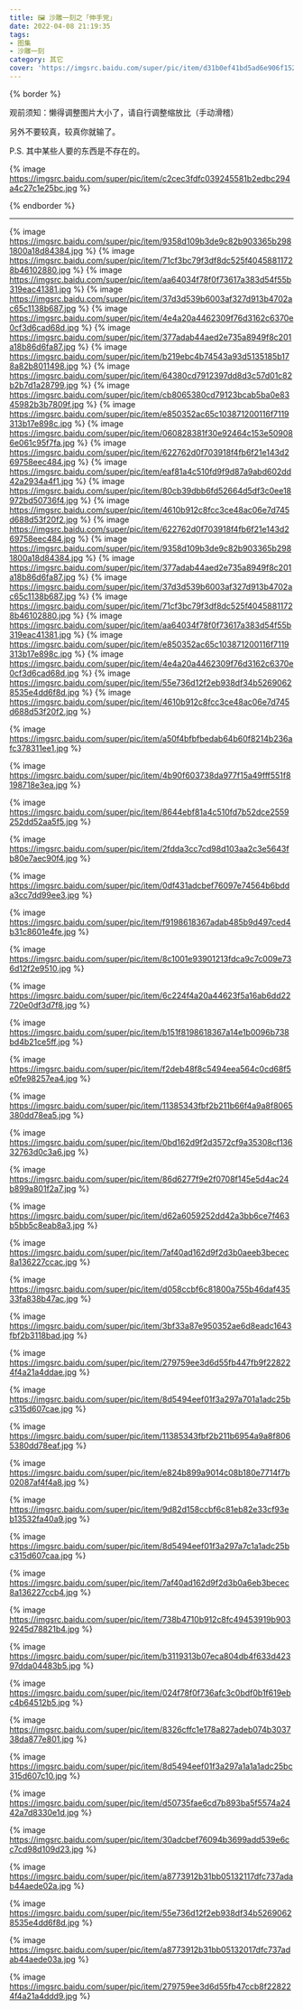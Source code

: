 ```yaml
---
title: 🖼️ 沙雕一刻之「伸手党」
date: 2022-04-08 21:19:35
tags:
- 图集
- 沙雕一刻
category: 其它
cover: 'https://imgsrc.baidu.com/super/pic/item/d31b0ef41bd5ad6e906f152bc4cb39dbb7fd3c58.jpg'
---
```


{% border %}

观前须知：懒得调整图片大小了，请自行调整缩放比（手动滑稽）

另外不要较真，较真你就输了。

P.S. 其中某些人要的东西是不存在的。

{% image https://imgsrc.baidu.com/super/pic/item/c2cec3fdfc039245581b2edbc294a4c27c1e25bc.jpg %}

{% endborder %}

---
{% image https://imgsrc.baidu.com/super/pic/item/9358d109b3de9c82b903365b2981800a18d84384.jpg %}
{% image https://imgsrc.baidu.com/super/pic/item/71cf3bc79f3df8dc525f40458811728b46102880.jpg %}
{% image https://imgsrc.baidu.com/super/pic/item/aa64034f78f0f73617a383d54f55b319eac41381.jpg %}
{% image https://imgsrc.baidu.com/super/pic/item/37d3d539b6003af327d913b4702ac65c1138b687.jpg %}
{% image https://imgsrc.baidu.com/super/pic/item/4e4a20a4462309f76d3162c6370e0cf3d6cad68d.jpg %}
{% image https://imgsrc.baidu.com/super/pic/item/377adab44aed2e735a8949f8c201a18b86d6fa87.jpg %}
{% image https://imgsrc.baidu.com/super/pic/item/b219ebc4b74543a93d5135185b178a82b8011498.jpg %}
{% image https://imgsrc.baidu.com/super/pic/item/64380cd7912397dd8d3c57d01c82b2b7d1a28799.jpg %}
{% image https://imgsrc.baidu.com/super/pic/item/cb8065380cd79123bcab5ba0e8345982b3b7809f.jpg %}
{% image https://imgsrc.baidu.com/super/pic/item/e850352ac65c103871200116f7119313b17e898c.jpg %}
{% image https://imgsrc.baidu.com/super/pic/item/060828381f30e92464c153e509086e061c95f7fa.jpg %}
{% image https://imgsrc.baidu.com/super/pic/item/622762d0f703918f4fb6f21e143d269758eec484.jpg %}
{% image https://imgsrc.baidu.com/super/pic/item/eaf81a4c510fd9f9d87a9abd602dd42a2934a4f1.jpg %}
{% image https://imgsrc.baidu.com/super/pic/item/80cb39dbb6fd52664d5df3c0ee18972bd50736f4.jpg %}
{% image https://imgsrc.baidu.com/super/pic/item/4610b912c8fcc3ce48ac06e7d745d688d53f20f2.jpg %}
{% image https://imgsrc.baidu.com/super/pic/item/622762d0f703918f4fb6f21e143d269758eec484.jpg %}
{% image https://imgsrc.baidu.com/super/pic/item/9358d109b3de9c82b903365b2981800a18d84384.jpg %}
{% image https://imgsrc.baidu.com/super/pic/item/377adab44aed2e735a8949f8c201a18b86d6fa87.jpg %}
{% image https://imgsrc.baidu.com/super/pic/item/37d3d539b6003af327d913b4702ac65c1138b687.jpg %}
{% image https://imgsrc.baidu.com/super/pic/item/71cf3bc79f3df8dc525f40458811728b46102880.jpg %}
{% image https://imgsrc.baidu.com/super/pic/item/aa64034f78f0f73617a383d54f55b319eac41381.jpg %}
{% image https://imgsrc.baidu.com/super/pic/item/e850352ac65c103871200116f7119313b17e898c.jpg %}
{% image https://imgsrc.baidu.com/super/pic/item/4e4a20a4462309f76d3162c6370e0cf3d6cad68d.jpg %}
{% image https://imgsrc.baidu.com/super/pic/item/55e736d12f2eb938df34b52690628535e4dd6f8d.jpg %}
{% image https://imgsrc.baidu.com/super/pic/item/4610b912c8fcc3ce48ac06e7d745d688d53f20f2.jpg %}

{% image https://imgsrc.baidu.com/super/pic/item/a50f4bfbfbedab64b60f8214b236afc378311ee1.jpg %}

{% image https://imgsrc.baidu.com/super/pic/item/4b90f603738da977f15a49fff551f8198718e3ea.jpg %}

{% image https://imgsrc.baidu.com/super/pic/item/8644ebf81a4c510fd7b52dce2559252dd52aa5f5.jpg %}

{% image https://imgsrc.baidu.com/super/pic/item/2fdda3cc7cd98d103aa2c3e5643fb80e7aec90f4.jpg %}

{% image https://imgsrc.baidu.com/super/pic/item/0df431adcbef76097e74564b6bdda3cc7dd99ee3.jpg %}

{% image https://imgsrc.baidu.com/super/pic/item/f9198618367adab485b9d497ced4b31c8601e4fe.jpg %}

{% image https://imgsrc.baidu.com/super/pic/item/8c1001e93901213fdca9c7c009e736d12f2e9510.jpg %}

{% image https://imgsrc.baidu.com/super/pic/item/6c224f4a20a44623f5a16ab6dd22720e0df3d7f8.jpg %}

{% image https://imgsrc.baidu.com/super/pic/item/b151f8198618367a14e1b0096b738bd4b21ce5ff.jpg %}

{% image https://imgsrc.baidu.com/super/pic/item/f2deb48f8c5494eea564c0cd68f5e0fe98257ea4.jpg %}

{% image https://imgsrc.baidu.com/super/pic/item/11385343fbf2b211b66f4a9a8f8065380dd78ea5.jpg %}

{% image https://imgsrc.baidu.com/super/pic/item/0bd162d9f2d3572cf9a35308cf13632763d0c3a6.jpg %}

{% image https://imgsrc.baidu.com/super/pic/item/86d6277f9e2f0708f145e5d4ac24b899a801f2a7.jpg %}

{% image https://imgsrc.baidu.com/super/pic/item/d62a6059252dd42a3bb6ce7f463b5bb5c8eab8a3.jpg %}

{% image https://imgsrc.baidu.com/super/pic/item/7af40ad162d9f2d3b0aeeb3becec8a136227ccac.jpg %}

{% image https://imgsrc.baidu.com/super/pic/item/d058ccbf6c81800a755b46daf43533fa838b47ac.jpg %}

{% image https://imgsrc.baidu.com/super/pic/item/3bf33a87e950352ae6d8eadc1643fbf2b3118bad.jpg %}

{% image https://imgsrc.baidu.com/super/pic/item/279759ee3d6d55fb447fb9f228224f4a21a4ddae.jpg %}

{% image https://imgsrc.baidu.com/super/pic/item/8d5494eef01f3a297a701a1adc25bc315d607cae.jpg %}

{% image https://imgsrc.baidu.com/super/pic/item/11385343fbf2b211b6954a9a8f8065380dd78eaf.jpg %}

{% image https://imgsrc.baidu.com/super/pic/item/e824b899a9014c08b180e7714f7b02087af4f4a8.jpg %}

{% image https://imgsrc.baidu.com/super/pic/item/9d82d158ccbf6c81eb82e33cf93eb13532fa40a9.jpg %}

{% image https://imgsrc.baidu.com/super/pic/item/8d5494eef01f3a297a7c1a1adc25bc315d607caa.jpg %}

{% image https://imgsrc.baidu.com/super/pic/item/7af40ad162d9f2d3b0a6eb3becec8a136227ccb4.jpg %}

{% image https://imgsrc.baidu.com/super/pic/item/738b4710b912c8fc49453919b9039245d78821b4.jpg %}

{% image https://imgsrc.baidu.com/super/pic/item/b3119313b07eca804db4f633d42397dda04483b5.jpg %}

{% image https://imgsrc.baidu.com/super/pic/item/024f78f0f736afc3c0bdf0b1f619ebc4b64512b5.jpg %}

{% image https://imgsrc.baidu.com/super/pic/item/8326cffc1e178a827adeb074b303738da877e801.jpg %}

{% image https://imgsrc.baidu.com/super/pic/item/8d5494eef01f3a297a1a1a1adc25bc315d607c10.jpg %}

{% image https://imgsrc.baidu.com/super/pic/item/d50735fae6cd7b893ba5f5574a2442a7d8330e1d.jpg %}

{% image https://imgsrc.baidu.com/super/pic/item/30adcbef76094b3699add539e6cc7cd98d109d23.jpg %}

{% image https://imgsrc.baidu.com/super/pic/item/a8773912b31bb05132117dfc737adab44aede02a.jpg %}

{% image https://imgsrc.baidu.com/super/pic/item/55e736d12f2eb938df34b52690628535e4dd6f8d.jpg %}

{% image https://imgsrc.baidu.com/super/pic/item/a8773912b31bb05132017dfc737adab44aede03a.jpg %}

{% image https://imgsrc.baidu.com/super/pic/item/279759ee3d6d55fb47ccb8f228224f4a21a4ddd9.jpg %}

